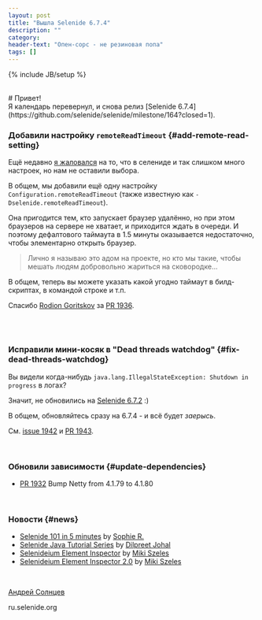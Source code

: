 ```yaml
---
layout: post
title: "Вышла Selenide 6.7.4"
description: ""
category:
header-text: "Опен-сорс - не резиновая попа"
tags: []
---
```

{% include JB/setup %}

<br>
# Привет!

<br>
Я календарь перевернул,
и снова релиз [Selenide 6.7.4](https://github.com/selenide/selenide/milestone/164?closed=1).

<br>

### Добавили настройку `remoteReadTimeout` {#add-remote-read-setting}

Ещё недавно [я жаловался](https://www.youtube.com/watch?v=iIIsZRHya-w&ab_channel=DEVCLUB.EU) на то, что в селениде и так 
слишком много настроек, но нам не оставили выбора. 

В общем, мы добавили ещё одну настройку `Configuration.remoteReadTimeout` (также известную как `-Dselenide.remoteReadTimeout`). 

Она пригодится тем, кто запускает браузер удалённо, но при этом браузеров на сервере не хватает, и приходится ждать в 
очереди. И поэтому дефалтового таймаута в 1.5 минуты оказывается недостаточно, чтобы элементарно открыть браузер. 

> Лично я называю это адом на проекте, но кто мы такие, чтобы мешать людям добровольно жариться на сковородке...

В общем, теперь вы можете указать какой угодно таймаут в билд-скриптах, в командой строке и т.п. 

Спасибо [Rodion Goritskov](https://github.com/rodion-goritskov) за [PR 1936](https://github.com/selenide/selenide/pull/1936).

<br>

<br>

### Исправили мини-косяк в "Dead threads watchdog" {#fix-dead-threads-watchdog}

Вы видели когда-нибудь `java.lang.IllegalStateException: Shutdown in progress` в логах?

Значит, не обновились на [Selenide 6.7.2](/2022/08/14/selenide-6.7.2/) :) 

В общем, обновляйтесь сразу на 6.7.4 - и всё будет _заерысь_. 

См. [issue 1942](https://github.com/selenide/selenide/issues/1942) и [PR 1943](https://github.com/selenide/selenide/pull/1943).

<br>



### Обновили зависимости {#update-dependencies}

* [PR 1932](https://github.com/selenide/selenide/pull/1932) Bump Netty from 4.1.79 to 4.1.80

<br>

### Новости {#news}

* [Selenide 101 in 5 minutes](https://blog.devgenius.io/selenide-101-in-5-minutes-2703086ee228) by [Sophie R.](https://sophieer.medium.com/)
* [Selenide Java Tutorial Series](https://www.youtube.com/watch?v=0vlV8_4EDAg&list=PL6AdzyjjD5HC4NJuc083bzFq86JekmASF&ab_channel=AutomationBro-DilpreetJohal) by [Dilpreet Johal](https://www.youtube.com/c/AutomationBro) 
* [Selenideium Element Inspector](https://mszeles.com/save-dozens-of-minutes-daily-during-writing-selenide-and-selenium-e2e-automated-tests-using-the-selenideium-element-inspector-chrome-extension) by [Miki Szeles](https://hashnode.com/@mszeles)
* [Selenideium Element Inspector 2.0](https://mszeles.com/selenium-javascript-python-c-cypress-testcafe-playwright-squish-selector-generation-has-been-added-to-selenideium-element-inspector-v20) by [Miki Szeles](https://hashnode.com/@mszeles)

<br>

[Андрей Солнцев](http://asolntsev.github.io/)

ru.selenide.org
